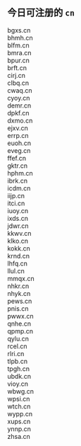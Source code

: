
## 今日可注册的 `cn`
>
bgxs.cn   
bhmh.cn   
blfm.cn   
bmra.cn   
bpur.cn   
brft.cn   
cirj.cn   
clbq.cn   
cwaq.cn   
cyoy.cn   
demr.cn   
dpkf.cn   
dxmo.cn   
ejxv.cn   
errp.cn   
euoh.cn   
eveg.cn   
ffef.cn   
gktr.cn   
hphm.cn   
ibrk.cn   
icdm.cn   
iijp.cn   
itci.cn   
iuoy.cn   
ixds.cn   
jdwr.cn   
kkwv.cn   
klko.cn   
kokk.cn   
krnd.cn   
lhfq.cn   
llul.cn   
mmqx.cn   
nhkr.cn   
nhyk.cn   
pews.cn   
pnis.cn   
pwwx.cn   
qnhe.cn   
qpmp.cn   
qylu.cn   
rcel.cn   
rlri.cn   
tlpb.cn   
tpgh.cn   
ubdk.cn   
vioy.cn   
wbwg.cn   
wpsi.cn   
wtch.cn   
wypp.cn   
xups.cn   
ynnp.cn   
zhsa.cn   

